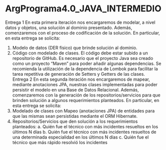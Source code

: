 # ArgPrograma4.0_JAVA_INTERMEDIO
Entrega 1
En esta primera iteración nos encargaremos de modelar, a nivel datos y objetos, una solución
al dominio presentado. Además, comenzaremos con el proceso de codificación de la solución.
En particular, en esta entrega se solicita:
1. Modelo de datos (DER físico) que brinde solución al dominio.
2. Código con modelado de clases. El código debe estar subido a un repositorio de
GitHub.
Es necesario que el proyecto Java sea creado como un proyecto “Maven” para poder añadir
algunas dependencias. Se recomienda la utilización de la dependencia de Lombok para
facilitar la tarea repetitiva de generación de Setters y Getters de las clases.
Entrega 2
En esta segunda iteración nos encargaremos de mapear, mediante anotaciones JPA, nuestras
clases implementadas para poder persistir el modelo en una Base de Datos Relacional.
Además, comenzaremos con la generación de los repositorios/servicios para que brinden
solución a algunos requerimientos planteados.
En particular, en esta entrega se solicita:
1. Modelado de clases con Mapeo (anotaciones JPA) de entidades para que las mismas
sean persistidas mediante el ORM Hibernate.
2. Repositorios/Servicios que den solución a los requerimientos planteados:
a. Quién fue el técnico con más incidentes resueltos en los últimos N días
b. Quién fue el técnico con más incidentes resueltos de una determinada
especialidad en los últimos N días
c. Quién fue el técnico que más rápido resolvió los incidentes
